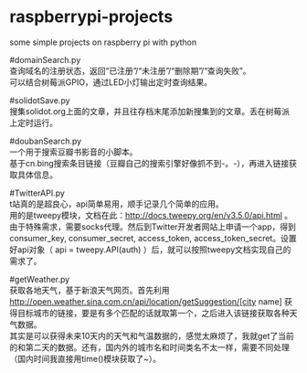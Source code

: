 # raspberrypi-projects
some simple projects on raspberry pi with python

#domainSearch.py
 <br>查询域名的注册状态，返回“已注册”/“未注册”/“删除期”/“查询失败”。
 <br>可以结合树莓派GPIO，通过LED小灯输出定时查询结果。


#solidotSave.py
<br>搜集solidot.org上面的文章，并且往存档末尾添加新搜集到的文章。丢在树莓派上定时运行。

#doubanSearch.py
<br>一个用于搜索豆瓣书影音的小脚本。
<br>基于cn.bing搜索条目链接（豆瓣自己的搜索引擎好像抓不到-。-），再进入链接获取具体信息。

#TwitterAPI.py
<br>t站真的是超良心，api简单易用，顺手记录几个简单的应用。
<br>用的是tweepy模块，文档在此：http://docs.tweepy.org/en/v3.5.0/api.html 。
<br>由于特殊需求，需要socks代理。然后到Twitter开发者网站上申请一个app，得到 consumer_key, consumer_secret, access_token, access_token_secret。设置好api对象（ api = tweepy.API(auth) ）后，就可以按照tweepy文档实现自己的需求了。

#getWeather.py 
<br>获取各地天气，基于新浪天气网页。首先利用 http://open.weather.sina.com.cn/api/location/getSuggestion/[city name] 获得目标城市的链接，要是有多个匹配的话就取第一个，之后进入该链接获取各种天气数据。
<br>其实是可以获得未来10天内的天气和气温数据的，感觉太麻烦了，我就get了当前的和第二天的数据。还有，国内外的城市名和时间类名不太一样，需要不同处理（国内时间我直接用time()模块获取了~）。
